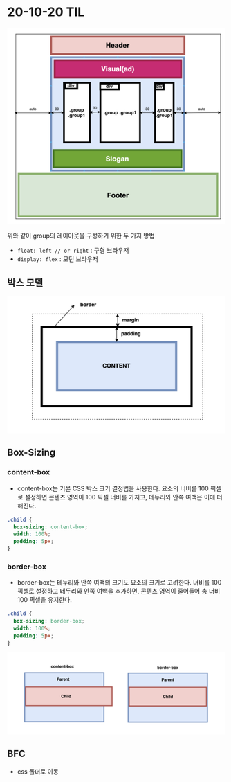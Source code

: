 # 20-10-20 TIL

![상세 레이아웃](../../images/2020-10-20-19-35-49.png)

위와 같이 group의 레이아웃을 구성하기 위한 두 가지 방법

- `float: left // or right` : 구형 브라우저
- `display: flex` : 모던 브라우저

## 박스 모델

![박스 모델](../../images/2020-10-20-19-41-12.png)

## Box-Sizing

### content-box

- content-box는 기본 CSS 박스 크기 결정법을 사용한다. 요소의 너비를 100 픽셀로 설정하면 콘텐츠 영역이 100 픽셀 너비를 가지고, 테두리와 안쪽 여백은 이에 더해진다.

```css
.child {
  box-sizing: content-box;
  width: 100%;
  padding: 5px;
}
```

### border-box

- border-box는 테두리와 안쪽 여백의 크기도 요소의 크기로 고려한다. 너비를 100 픽셀로 설정하고 테두리와 안쪽 여백을 추가하면, 콘텐츠 영역이 줄어들어 총 너비 100 픽셀을 유지한다.

```css
.child {
  box-sizing: border-box;
  width: 100%;
  padding: 5px;
}
```

![box-sizing](../../images/2020-10-20-19-46-48.png)

## BFC

- css 폴더로 이동
